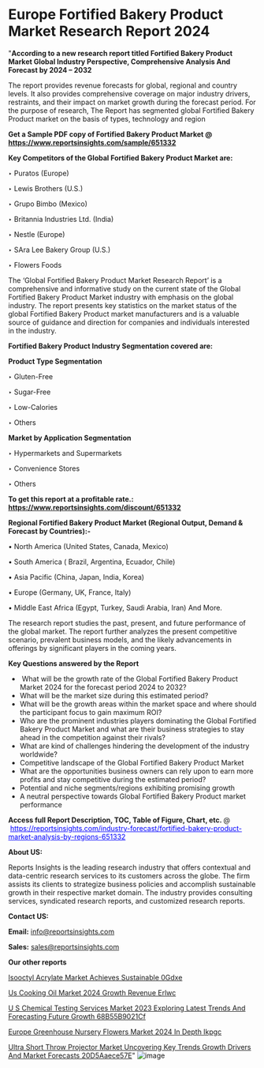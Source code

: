 # Europe Fortified Bakery Product Market Research Report 2024

"<strong>According to a new research report titled Fortified Bakery Product Market Global Industry Perspective, Comprehensive Analysis And Forecast by 2024 – 2032</strong>

The report provides revenue forecasts for global, regional and country levels. It also provides comprehensive coverage on major industry drivers, restraints, and their impact on market growth during the forecast period. For the purpose of research, The Report has segmented global Fortified Bakery Product market on the basis of types, technology and region

<strong>Get a Sample PDF copy of Fortified Bakery Product Market </strong><strong>@<a href=https://www.reportsinsights.com/sample/651332 style=color:#0000ff;> https://www.reportsinsights.com/sample/651332</a></strong></font>

<strong>Key Competitors of the Global Fortified Bakery Product Market are:</strong>

‣ Puratos (Europe)

‣ Lewis Brothers (U.S.)

‣ Grupo Bimbo (Mexico)

‣ Britannia Industries Ltd. (India)

‣ Nestle (Europe)

‣ SAra Lee Bakery Group (U.S.)

‣ Flowers Foods

The ‘Global Fortified Bakery Product Market Research Report’ is a comprehensive and informative study on the current state of the Global Fortified Bakery Product Market industry with emphasis on the global industry. The report presents key statistics on the market status of the global Fortified Bakery Product market manufacturers and is a valuable source of guidance and direction for companies and individuals interested in the industry.

<strong>Fortified Bakery Product Industry Segmentation covered are:</strong>

<strong>Product Type Segmentation</strong>

‣ Gluten-Free

‣ Sugar-Free

‣ Low-Calories

‣ Others

<strong>Market by Application Segmentation</strong>

‣ Hypermarkets and Supermarkets

‣ Convenience Stores

‣ Others

<strong>To get this report at a profitable rate.: <a href=https://www.reportsinsights.com/discount/651332 style=color:#0000ff;>https://www.reportsinsights.com/discount/651332</a></strong></font>

<strong>Regional Fortified Bakery Product Market (Regional Output, Demand &amp; Forecast by Countries):-</strong>

• North America (United States, Canada, Mexico)

• South America ( Brazil, Argentina, Ecuador, Chile)

• Asia Pacific (China, Japan, India, Korea)

• Europe (Germany, UK, France, Italy)

• Middle East Africa (Egypt, Turkey, Saudi Arabia, Iran) And More.

The research report studies the past, present, and future performance of the global market. The report further analyzes the present competitive scenario, prevalent business models, and the likely advancements in offerings by significant players in the coming years.

<strong>Key Questions answered by the Report</strong>
<ul>
  <li> What will be the growth rate of the Global Fortified Bakery Product Market 2024 for the forecast period 2024 to 2032?</li>
  <li>What will be the market size during this estimated period?</li>
  <li>What will be the growth areas within the market space and where should the participant focus to gain maximum ROI?</li>
  <li>Who are the prominent industries players dominating the Global Fortified Bakery Product Market and what are their business strategies to stay ahead in the competition against their rivals?</li>
  <li>What are kind of challenges hindering the development of the industry worldwide?</li>
  <li>Competitive landscape of the Global Fortified Bakery Product Market</li>
  <li>What are the opportunities business owners can rely upon to earn more profits and stay competitive during the estimated period?</li>
  <li>Potential and niche segments/regions exhibiting promising growth</li>
  <li>A neutral perspective towards Global Fortified Bakery Product market performance</li>
</ul>
<strong>Access full Report Description, TOC, Table of Figure, Chart, etc. </strong>@  <a href=https://reportsinsights.com/industry-forecast/fortified-bakery-product-market-analysis-by-regions-651332 style=color:#0000ff;>https://reportsinsights.com/industry-forecast/fortified-bakery-product-market-analysis-by-regions-651332</a></font>

<strong><strong>About US</strong>:</strong>

Reports Insights is the leading research industry that offers contextual and data-centric research services to its customers across the globe. The firm assists its clients to strategize business policies and accomplish sustainable growth in their respective market domain. The industry provides consulting services, syndicated research reports, and customized research reports.

<strong>Contact US:</strong>

<p class=""""><b>Email:</b> <a href=mailto:info@reportsinsights.com>info@reportsinsights.com</a></p>
<p class=""""><b>Sales:</b> <a href=mailto:sales@reportsinsights.com>sales@reportsinsights.com</a></p>

<strong>Our other reports</strong>

<a href=https://www.linkedin.com/pulse/isooctyl-acrylate-market-achieves-sustainable-0gdxe/>Isooctyl Acrylate Market Achieves Sustainable 0Gdxe</a>

<a href=https://www.linkedin.com/pulse/us-cooking-oil-market-2024-growth-revenue-erlwc/>Us Cooking Oil Market 2024 Growth Revenue Erlwc</a>

<a href=https://medium.com/@patelamau/u-s-chemical-testing-services-market-2023-exploring-latest-trends-and-forecasting-future-growth-68b55b9021cf>U S Chemical Testing Services Market 2023 Exploring Latest Trends And Forecasting Future Growth 68B55B9021Cf</a>

<a href=https://www.linkedin.com/pulse/europe-greenhouse-nursery-flowers-market-2024-in-depth-ikpgc/>Europe Greenhouse Nursery Flowers Market 2024 In Depth Ikpgc</a>

<a href=https://medium.com/@ruchikakadam73/ultra-short-throw-projector-market-uncovering-key-trends-growth-drivers-and-market-forecasts-20d5aaece57e>Ultra Short Throw Projector Market Uncovering Key Trends Growth Drivers And Market Forecasts 20D5Aaece57E</a>"
![image](https://github.com/Jaayaachit/RIMarket/assets/158452289/aa8c4690-0c16-4c51-a08f-cb9f24f9d36c)
